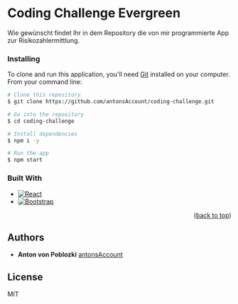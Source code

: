 
# Coding Challenge Evergreen

Wie gewünscht findet Ihr in dem Repository die von mir programmierte App zur Risikozahlermittlung. 

### Installing

To clone and run this application, you'll need [Git](https://git-scm.com) installed on your computer. From your command line:

```bash
# Clone this repository
$ git clone https://github.com/antonsAccount/coding-challenge.git

# Go into the repository
$ cd coding-challenge

# Install dependencies
$ npm i -y

# Run the app
$ npm start
```


### Built With


* [![React][React.js]][React-url]
* [![Bootstrap][Bootstrap.com]][Bootstrap-url]

<p align="right">(<a href="#readme-top">back to top</a>)</p>


## Authors

  - **Anton von Poblozki**
    [antonsAccount](https://github.com/antonsAccount)


## License

MIT

<!-- MARKDOWN LINKS & IMAGES -->
<!-- https://www.markdownguide.org/basic-syntax/#reference-style-links -->
[React.js]: https://img.shields.io/badge/React-20232A?style=for-the-badge&logo=react&logoColor=61DAFB
[React-url]: https://reactjs.org/
[Bootstrap.com]: https://img.shields.io/badge/Bootstrap-563D7C?style=for-the-badge&logo=bootstrap&logoColor=white
[Bootstrap-url]: https://getbootstrap.com

